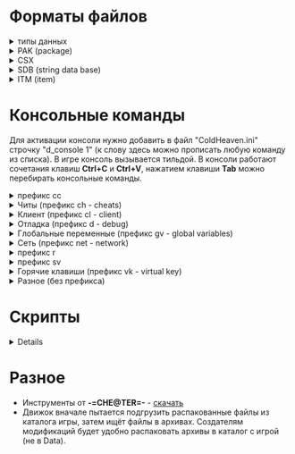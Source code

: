 <h1>Форматы файлов</h1>

<details><summary>типы данных</summary>
<h3>string</h3>
Все строковые значения представлены этим типом. В файлах могут встречаться строки нулевой длины.
<table><tr><th>Имя поля<th>тип<th>описание
<tr><td>Len<td>dword<td>Длина строки
<tr><td>Text<td>byte<td>Текст в кодировке win-1251, если поле <b>len</b> равно 0, то поле <b>text</b> отсутствует
</table>
<h3>time</h3>
В этом типе представлено время действия эффектов. Итоговое значение расчитывается по формуле  <b>hi*(hi<2?30:60)+lo</b>.
<table><tr><th>Имя поля<th>тип<th>описание
<tr><td>Hi<td>byte<td>Старший байт
<tr><td>Lo<td>byte<td>Младший байт
</table></details>

<details><summary>PAK (package)</summary>
Файлы с расширением <b>pak</b> - это игровые архивы
<table><tr><th>Имя поля<th>тип<th>описание
<tr><td>Magic<td>qword<td>Должно содержать текст "PAK " и 4 нулевых байта
<tr><td>FileCount<td>dword<td>Количество файлов в архиве
<tr><td>FAT<td>массив структур<td>Файловая таблица. Массив структур
<table><tr><th>Имя поля<th>тип<th>описание
<tr><td>Name<td>string<td>Имя файла
<tr><td>Size<td>dword<td>Размер файла в архиве (сжатый размер)
<tr><td>Offset<td>dword<td>Смещение от начала файла
</table>
</table>
Поле <b>offset</b> указывает на такую структуру
<table><tr><th>Имя поля<th>тип<th>описание
<tr><td>compressed<td>dword<td>Если равно 0 то файл сжат при помощи <b>zlib</b> (следом за этим полем идёт размер несжатых данных и поток <b>zlib</b>)
<tr><td>data<td>-<td>Сжатые либо несжатые данные
</table></details>

<details><summary>CSX</summary>
В файлах с расширением <b>csx</b> хранятся спрайты с палитрой.
<table><tr><th>Имя поля<th>тип<th>описание
<tr><td>ColorCount<td>dword<td>Количество цветов в палитре
<tr><td>TransparentColor<td>dword<td>Прозрачный цвет в формате BGR
<tr><td>Palette<td>dword<td>Плаитра в формате BGR (массив <b>dword</b>, длиной в <b>ColorCount</b> элементов). 
<tr><td>Width<td>dword<td>Ширина изображения
<tr><td>Height<td>dword<td>Высота изображения
<tr><td>Offsets<td>dword<td>Массив смещений строк в массиве <b>CompressedData</b>. В массиве содержится <b>Height+1</b> элементов, последний элемент равен размеру массива <b>CompressedData</b>.
<tr><td>CompressedData<td>-<td>Данные, сжатые по алгоритму <b>RLE</b> (подробности смотри <a href=https://github.com/fersatgit/Goldenland-2-Cold-Heaven/blob/main/XnView%20plugin/Xcsx.dpr>здесь</a>)
</table></details>

<details><summary>SDB (string data base)</summary>
В файлах с расширением <b>sdb</b> хранятся пары значений индекс-строка. Если первые 4 байта не содержат текст "SDB ", то файл зашифрован (к текстовым данным применено исключающее или со значением 0xAA).
<table><tr><th>Имя поля<th>тип<th>описание
<tr><td>Signature<td>dword<td>Должно содержать текст "SDB ", если это не так - поле отсутствует
<tr><td>Data<td>массив структур<td>Содержит пары значений "идентификатор - строка"
<table><tr><th>Имя поля<th>тип<th>описание
<tr><td>Id<td>dword<td>Идентификатор строки
<tr><td>Value<td>string<td>Непосредственно строка. Если поле <b>signature</b> отсутствует в файле, то поле <b>text</b> структуры <b>string</b> поксорено ключом <b>0XAA</b> .
</table></table></details>

<details><summary>ITM (item)</summary>
В файлах с расширением <b>itm</b> хранится итформация о предмете инвентаря. Имя файла - это идентификатор предмета (<b>itemId</b>). 
<table><tr><th>Имя поля<th>тип<th>описание
<tr><td>Magic<td>dword<td>Всегда равно 4
<tr><td>DescriptionID<td>dword<td>Идентификатор строки описания (хранится в файле "sdb\items\descriptions.sdb")
<tr><td>ItemType<td>dword<td>Тип предмета, может содержать одно из значений<ol start=0>
<li>меч
<li>топор
<li>копьё
<li>лук
<li>арбалет
<li>винтовка
<li>посох
<li>дробящее оружие
<li>патроны
<li>болты
<li>стрелы
<li>шлем
<li>кираса
<li>щит
<li>поножи
<li>браслет
<li>амулет
<li>кольцо
<li>деньги
<li>зелье
<li>еда
<li>книга
<li>свиток
<li>кузнечный материал
<li>алхимический ингридиент
<li>квестовый предмет
<li>рецепт
<li>мусор
<li>камень
</ol>
<tr><td>ItemFlags<td>dword<td>Флаги (число слева - это индекс бита)<ol start=0>
<li>двуручный
<li>не известно
<li>установлен на всех экипируемых предметах кроме метательного оружия
<li>неразрушимый
<li>если установлен, то в файле присутствует поле <b>Shell</b>
<li>уникальный
<li>проклятый
<li>не известно
<li>кованый
<li value=30>не известно
<li value=31>не известно
<tr><td>MaxStack<td>dword<td>Максимальное количество предметов в одной ячейке инвентаря
<tr><td>PuppetName<td>string<td>Путь к bmp-файлу для отображения экипируемых предметов на персонаже (в окне инвентаря). Для неэкипируемых предметов это строка нулевой длины.
<tr><td>IconName<td>string<td>Путь к bmp-файлу иконки инвентаря. В игре присутствуют предметы для NPC без иконок, в этом случае это строка нудевой длины.
<tr><td>-<td>qword<td>Назначение поля не известно, может содержать 0 или 1
<tr><td>Price<td>dword<td>Базовая цена предмета
<tr><td>Weight<td>dword<td>Вес предмета, умноженый на 10
<tr><td>-<td>qword<td>Назначение поля не известно. Значения кореллируют с типом материала.
<tr><td>-<td rowspan=5>dword<td rowspan=5>Назначение этих полей не известно.
<tr><td>-
<tr><td>-
<tr><td>-
<tr><td>-
<tr><td>Material<td>dword<td>Индекс строки с названием материала (хранится в файле "sdb\items\materials.sdb"). Если равно -1, то считается, что материал не задан.
<tr><td>Shell<td>string<td>Идентификатор снаряда для отображения при стрельбе/метании соответствует имени mdf-файла в каталоге <b>magic</b>. Это поле присутствует только при установленном флаге в <b>ItemFlags</b>.
<tr><td>Level<td>dword<td>Требование к уровню
<tr><td>Strenght<td>dword<td>Требование к силе
<tr><td>Wisdom<td>dword<td>Требование к мудрости
<tr><td>Endurance<td>dword<td>Требование к выносливости
<tr><td>Intelligence<td>dword<td>Требование к интеллекту
<tr><td>Perception<td>dword<td>Требование к восприятию
<tr><td>Agility<td>dword<td>Требование к ловкости
<tr><td>Damage<td>структура<td>Это поле присутствует только для оружия или доспехов и содержит следующую структуру:
<table><tr><th>Имя поля<th>тип<th>описание
<tr><td>CrushMin<td>dword<td rowspan=2>Диапазон дробящего повреждения или защиты от дробящих повреждений
<tr><td>CrushMax<td>dword
<tr><td>HackMin<td>dword<td rowspan=2>Диапазон рубящего повреждения или защиты от рубящих повреждений
<tr><td>HackMax<td>dword
<tr><td>SlashMin<td>dword<td rowspan=2>Диапазон колющего повреждения или защиты от колющих повреждений
<tr><td>SlashMax<td>dword
</table>
<tr><td>Spell<td>структура<td>Это поле присутствует только для посохов,книг или рецептов и содержит следующую структуру:
<table><tr><th>Имя поля<th>тип<th>описание
<tr><td>SpellId<td>dword<td>Идентификатор заклинания (имя заклинания хранится в файле "sdb\magic\magiclitnames.sdb")
<tr><td>-<td>dword<td>Всегда равно 0
</table>
<tr><td>Charge<td>dword<td>Это поле присутствует только для посохов и содержит количество зарядов
<tr><td>Healing<td>структура<td>Это поле присутствует только для еды или зелий и содержит следующую структуру:
<table><tr><th>Имя поля<th>тип<th>описание
<tr><td>Health<td>dword<td>Модификатор здоровья
<tr><td>Mana<td>dword<td>Модификатор маны
</table>
<tr><td>Receipe<td>структура<td>Это поле присутствует только для рецептов и содержит следующую структуру (идетификатор предмета - это имя соответсвующего itm-файла):
<table><tr><th>Имя поля<th>тип<th>описание
<tr><td>ItemId1<td>dword<td>Идентификатор первого предмета для комбинации
<tr><td>ItemId2<td>dword<td>Идентификатор второго предмета для комбинации
<tr><td>ResultItemId<td>dword<td>Идентификатор предмета, который получится в результате
</table>
<tr><td>DamageType<td>dword<td>Это поле присутствует только для стрел, болтов или патронов и содержит набор флагов, определяющих тип повреждения (число слева - это индекс бита)<ol start=0>
<li>Дробящее
<li>Рубящее
<li>Колющее
<tr><td>EffectsCount<td>dword<td>Количество эффектов (длина последующего массива), если эффектов нет, то это поле равно 0. Экспериментально установлено, что игра не воспринимает больше 20 эффектов на одном предмете.
<tr><td>Effects<td>массив структур<td>Эффекты, накладываемые предметом описываются такой структурой:
<table><tr><th>Имя поля<th>тип<th>описание
<tr><td>Type<td>dword<td>Тип эффекта (описание типов хранится в файле "scripts\item_class_specials\init.scr"). Может принимать одно из следующих значений:<ol start=0>
<li>повреждение ядом
<li>повреждение холодом
<li>повреждение огнём
<li>сопротивление яду
<li>сопротивление холоду
<li>сопротивление огню
<li>сила
<li>телосложение
<li>внимание
<li>ловкость
<li>интелект
<li>мудрость
<li>удача
<li>сопротивляемость магии богов
<li>сопротивляемость магии стихий
<li>сопротивляемость магии света
<li>сопротивляемость магии тьмы
<li>сопротивляемость магии теней
<li>сопротивляемость магии природы
<li>сопротивляемость рубящим повреждениям
<li>сопротивляемость дробящим повреждениям
<li>сопротивляемость колющим повреждениям
<li>максимальное количество здоровья
<li>максимальное количество энергии
<li>инициатива
<li>скорость восстановления здоровья
<li>скорость восстановления энергии
<li>очки действия
<li>слава
<li>класс брони
<li>переносимый вес
<li>воровство жизни
<li>воровство энергии
<li>рубящие повреждения
<li>дробящие повреждения
<li>колющие повреждения
<li>повреждения магией богов
<li>повреждения магией стихий
<li>повреждения магией света
<li>повреждения магией тьмы
<li>повреждения магией теней
<li>повреждения магией природы
<li>иммунитет к магии богов
<li>иммунитет к магии стихий
<li>иммунитет к магии света
<li>иммунитет к магии тьмы
<li>иммунитет к магии теней
<li>иммунитет к магии природы
<li>здоровье
<li>энергия
<li>точность
<li>Шанс на критический удар
<li>Повреждения при критическом ударе
<li>Шанс на критический промах
<li>Разговорчивость
<li>Осторожность
<li>Меткость выстрела
<li>Стрелковые повреждения
<li>Призыв привидения
<li>Один безопасный переход по карте
<li>Призыв горного демона
<li>Призыв крылатого демона
<li>Снятие всех заклинаний, наложенных на цель
<li>Невозможность использования заклинаний целью
<li>Призыв виолии
<tr><td>Amount<td>dword<td>Сила эффекта. В зависимости от установленных флагов может интерпретироваться как непосредственное значение либо как значение в процентах.
<tr><td>Flags<td>dword<td>Флаги (число слева - это индекс бита)<ol start=0>
<li>Эффект действует постоянно
<li>Эффект действует только днём
<li>Эффект действует только ночью
<li value=4>Поле <b>Duration</b> содержит действительное значение
<li>Поле <b>Delay</b> содержит действительное значение
<li>Поле <b>Delay</b> содержит действительное значение
<li>Поле <b>Amount</b> содержит непосредственное значение
<li>Поле <b>Amount</b> содержит значение в процентах
<li>Предназначение не известно. Этот флаг встречается на эффектах в предметах для NPC
<tr><td>Duration<td>time<td>Время действия эффекта в ходах (смотри описание типа time) 
<tr><td>Delay<td>time<td>Задержка действия эффекта в ходах (смотри описание типа time)
</table></table></details>

<h1>Консольные команды</h1>
Для активации консоли нужно добавить в файл "ColdHeaven.ini" строчку "d_console 1" (к слову здесь можно прописать любую команду из списка). В игре консоль вызывается тильдой. В консоли работают сочетания клавиш <b>Ctrl+C</b> и <b>Ctrl+V</b>, нажатием клавиши <b>Tab</b> можно перебирать консольные команды.<p>

<details><summary>префикс cс</summary><table><ul>
<tr><th>Команда<th>Параметры<th>Описание
<tr><td>cc_default<td>
<tr><td>cc_unique_or_quest<td>
<tr><td>cc_magical<td>
<tr><td>cc_common<td>
<tr><td>cc_cursed<td>
<tr><td>cc_not_enough<td>
<tr><td>cc_pars_std<td>
<tr><td>cc_pars_not_enough<td>
<tr><td>cc_special<td>
<tr><td>cc_description<td>
</table></ul></details>


<details><summary>Читы (префикс ch - cheats)</summary><ul><table>
Для того, чтобы активировать команды из этого списка, нужно использовать команду "sv_cheats 1".<p>
<tr><th>Команда<th>Параметры<th>Описание
<tr><td>ch_add_exp<td>количество опыта<td>Добавить указанное количество опыта главному герою.
<tr><td>ch_all_skill<td>-<td>Установить значиние всех навыков в максимум, заданый командой <b>ch_max_skill_value</b>.
<tr><td>ch_finish_game<td>-<td>Завершить игру.
<tr><td>ch_give<td>&ltItemId&gt &ltколичество&gt<td>Добавить указаное количество предметов в инвентарь. <b>ItemID</b> можно посмотреть в <a href=https://github.com/fersatgit/Goldenland-2-Cold-Heaven/blob/main/%D0%A1%D0%BF%D0%B8%D1%81%D0%BE%D0%BA%20%D0%BF%D1%80%D0%B5%D0%B4%D0%BC%D0%B5%D1%82%D0%BE%D0%B2.xls>списке предметов</a>.
<tr><td>ch_god<td>1 или 0<td>Включить или выключить бесммертие главного героя.
<tr><td>ch_KrepkajaSpina<td>1 или 0<td>При активации вес предметов инвентаря не учитывается (главный герой не может быть перегружен).
<tr><td>ch_max_skill_value<td>Макксимальное значение навыков<td>Задаёт предел развития навыков.
<tr><td>ch_max_primary_value<td>Макксимальное значение характеристик<td>Задаёт предел развития характеристик.
<tr><td>ch_money<td>-<td>Отображает текущее количество денег у главного героя.
<tr><td>ch_skip_random_meet<td><td>
<tr><td>ch_ZorkijGlaz<td><td>
</table></ul></details>


<details><summary>Клиент (префикс cl - client)</summary><ul><table>
<tr><th>Команда<th>Параметры<th>Описание
<tr><td>cl_bpd<td>1 или 0<td>Bytes per datagram
<tr><td>cl_bpd_limit_to_show<td><td>
<tr><td>cl_bpf<td>1 или 0<td>Bytes per frame
<tr><td>cl_bpf_limit_to_show<td><td>
<tr><td>cl_console_time<td><td>
<tr><td>cl_GXFps<td><td>
<tr><td>cl_mini_console_lines<td><td>
<tr><td>cl_reconnecttime<td><td>
<tr><td>cl_timeout<td><td>
<tr><td>cl_traffic<td><td>
<tr><td>cl_username<td>-<td>Отобразить имя главного героя.
<tr><td>cl_skinname<td><td>
<tr><td>cl_spawn<td><td>
</table></ul></details>


<details><summary>Отладка (префикс d - debug)</summary><ul><table>
<tr><th>Команда<th>Параметры<th>Описание
<tr><td>d_console<td>1 или 0<td>Включить или выключить консоль.
<tr><td>d_up_window<td><td>
<tr><td>d_log_person<td><td>
<tr><td>d_location<td>-<td>Отобразить название текущей локации.
<tr><td>d_test_magic<td><td>
<tr><td>d_info_persons<td>1 или 0<td>Включить или выключить отображение технической информации о персонажах.
<tr><td>d_info_role<td>1 или 0<td>Включить или выключить отображение характеристик персонажей.
<tr><td>d_info_items<td>1 или 0<td>Включить или выключить отображение количества предметов на карте.
<tr><td>d_info_world<td>1 или 0<td>Включить или выключить отображение названия карты и коодинат мыши.
<tr><td>d_info_tbsynchr<td><td>
<tr><td>d_info_global_map<td>1 или 0<td>Включить или выключить отображение информации на глобальной карте (id зон и персонажей, вероятность встречи, координаты).
<tr><td>d_info_phrases<td>1 или 0<td>Включить или выключить отображение id фраз в диалогах.
<tr><td>d_go_to_cast<td><td>
<tr><td>d_test<td><td>
<tr><td>d_color<td><td>
<tr><td>d_spritex_holder<td><td>
<tr><td>d_sound_shaders<td><td>
<tr><td>d_user_function<td><td>
<tr><td>d_persons_path<td><td>
<tr><td>d_persons<td><td>
<tr><td>d_triggers<td><td>
<tr><td>d_magic<td><td>
<tr><td>d_net<td><td>
<tr><td>d_history_log<td><td>
<tr><td>d_random_generate<td><td>
<tr><td>d_area_load<td><td>
<tr><td>d_create_dialogs_cache<td><td>
<tr><td>d_minimize_idle<td><td>
<tr><td>d_update_idle<td><td>
<tr><td>d_hooks<td><td>
</table></ul></details>


<details><summary>Глобальные переменные (префикс gv - global variables)</summary><ul><table>
<tr><th>Команда<th>Параметры<th>Описание
<tr><td>gv_addon<td><td>
<tr><td>gv_debug_dialog<td><td>
<tr><td>gv_Title<td>-<td>Отобразить версию игры
<tr><td>gv_double_click_speed<td><td>
<tr><td>gv_mouse_speed<td><td>
<tr><td>gv_MouseAutoRepeatFirstDelay<td><td>
<tr><td>gv_MouseAutoRepeatNextDelay<td><td>
<tr><td>gv_OnHintDelay<td><td>
<tr><td>gv_OnFastHintDelay<td><td>
<tr><td>gv_day_night<td>1 или 0<td>Установить время суток 0 - день, 1 - ночь.
<tr><td>gv_weather<td><td>
<tr><td>gv_Weather_min_delay<td><td>
<tr><td>gv_Weather_max_delay<td><td>
<tr><td>gv_blood<td><td>
<tr><td>gv_cgc_sync<td><td>
<tr><td>gv_item_transaction_timeout<td><td>
<tr><td>gv_item_using_timeout<td><td>
<tr><td>gv_scroll_speed<td><td>
<tr><td>gv_minimap_scroll_speed<td><td>
<tr><td>gv_change_location<td><td>
<tr><td>gv_clip_path_calc<td><td>
<tr><td>gv_loading_jpg<td><td>
<tr><td>gv_in_game<td><td>
<tr><td>gv_is_multiplayer<td><td>
<tr><td>gv_tcpip_ok<td><td>
<tr><td>gv_free_camera<td>1 или 0<td>Включить или выключить привязку камеры к главному герою.
<tr><td>gv_dialog_hacker<td><td>
<tr><td>gv_minimap_alpha<td>от 0.0 до 1.0<td>Установить значение прозрачности миникарты.
<tr><td>gv_minimap_step_scale<td><td>
<tr><td>gv_minimap_show<td>1 или 0<td>Включить или выключить отображение миникарты.
<tr><td>gv_minimap_detail<td><td>
<tr><td>gv_minimap_smooth_scroll<td><td>
<tr><td>gv_seconds_per_turn<td><td>
<tr><td>gv_relax_time_factor<td><td>
<tr><td>gv_SkillPtsPerLevel<td><td>
<tr><td>gv_HeroPtsPerLevel<td><td>
<tr><td>gv_titles_speed<td><td>
<tr><td>gv_disable_scroll<td><td>
<tr><td>gv_gm_step_delay<td>Задержка в миллисекундах<td>Установить задержку между кадрами на глобальной карте.
<tr><td>gv_location_start<td>LocationId<td>Задать стартовую локацию при начале новой игры. Id локации можно подсмотреть в каталоге "levels\single". Эта команда работает только из ini-файла.
<tr><td>gv_items_regenerate_interval<td><td>
<tr><td>gv_gm_scroll_delay<td><td>
<tr><td>gv_random_location<td><td>
<tr><td>gv_pause<td>1 или 0<td>Включить или выключить паузу.
<tr><td>gv_pause_between_turn<td><td>
<tr><td>gv_pause_start_round<td><td>
<tr><td>gv_person_tips<td><td>
<tr><td>gv_status_bar_show_time<td><td>
<tr><td>gv_status_bar_history_depth<td><td>
<tr><td>gv_status_bar_show_history<td><td>
<tr><td>gv_sound_effect_vol<td><td>
<tr><td>gv_sound_speak_vol<td><td>
<tr><td>gv_sound_music_vol<td><td>
<tr><td>gv_sound_eax<td><td>
<tr><td>gv_sound_fading<td><td>
<tr><td>gv_run_always<td>1 или 0<td>Включить или выключить постоянный бег для главного героя.
<tr><td>gv_hints_show<td><td>
<tr><td>gv_anim_speed<td>Положительное число<td>Позволяет замедлить анимацию (чем больше значение параметра тем медленнее анимация).
<tr><td>gv_location_cache<td><td>
<tr><td>gv_meet_offset<td><td>
<tr><td>gv_monster_min_dist<td><td>
<tr><td>gv_monster_max_dist<td><td>
<tr><td>gv_exotic_items_transfer<td><td>
<tr><td>gv_map_walker<td>1 или 0<td>Включить или выключить безопасное путешествие по карте.
<tr><td>gv_skip_logo<td>1 или 0<td>Включить или выключить вступительный видеоролик.
</table></ul></details>


<details><summary>Сеть (префикс net - network)</summary><ul><table>
<tr><th>Команда<th>Параметры<th>Описание
<tr><td>net_hostport<td><td>
<tr><td>net_ip<td><td>
<tr><td>net_stress_delaylocal<td><td>
<tr><td>net_stress<td><td>
</table></ul></details>


<details><summary>префикс r</summary><ul><table>
<tr><th>Команда<th>Параметры<th>Описание
<tr><td>r_resolution<td><td>
<tr><td>r_windowed<td>1 или 0<td>Включить или выключить оконный режим (только из ini-файла).
<tr><td>r_masks_show<td><td>
<tr><td>r_masks_mode<td>1 или 0<td>Включить или выключить полупрозрачность объектов, закрывающих персонажа.
<tr><td>r_baselines_show<td><td>
<tr><td>r_masked_show<td><td>
<tr><td>r_senses_show<td>1 или 0<td>Включить или выключить отображение "чувств" персонажей (видимость и слышимость).
<tr><td>r_senses_limits_show<td>1 или 0<td>Включить или выключить отображение полей зрения и слуха персонажей.
<tr><td>r_person_rect_show<td>1 или 0<td>Включить или выключить прозрачность дляя спрайтов персонажей.
<tr><td>r_shadow_rect_show<td>1 или 0<td>Включить или выключить прозрачность дляя спрайтов теней.
<tr><td>r_noway_show<td><td>
<tr><td>r_noview_show<td><td>
<tr><td>r_triggers_show<td><td>
<tr><td>r_gamma<td><td>
<tr><td>r_antialiasing<td><td>
<tr><td>r_max_texture_width<td><td>
<tr><td>r_fps_show<td>1 или 0<td>Включить или выключить отображение FPS.
</table></ul></details>


<details><summary>префикс sv</summary><ul><table>
<tr><th>Команда<th>Параметры<th>Описание
<tr><td>sv_hostname<td><td>
<tr><td>sv_cheats<td>1 или 0<td>Включить или выключить команды с префиксом "ch_".
<tr><td>sv_demo<td><td>
<tr><td>sv_start_rec_demo<td><td>
<tr><td>sv_game_speed<td><td>
<tr><td>sv_fps<td>кадры в секунду<td>Установить FPS для анимаций.
<tr><td>sv_localhost<td><td>
<tr><td>sv_maxclients<td><td>
<tr><td>sv_dedicated<td><td>
<tr><td>sv_multiplayer<td><td>
</table></ul></details>


<details><summary>Горячие клавиши (префикс vk - virtual key)</summary><ul>
Эти команды позволяют назначить клавишу какому-либо действию. В качестве параметра принимаются константы с префиксом DIK<p>
<details><summary>Список констант</summary><ul><table>
<tr><th>Константа<th>Значение
<tr><td>DIK_ESCAPE<td>1
<tr><td>DIK_1<td>2
<tr><td>DIK_2<td>3
<tr><td>DIK_3<td>4
<tr><td>DIK_4<td>5
<tr><td>DIK_5<td>6
<tr><td>DIK_6<td>7
<tr><td>DIK_7<td>8
<tr><td>DIK_8<td>9
<tr><td>DIK_9<td>0Ah
<tr><td>DIK_0<td>0Bh
<tr><td>DIK_MINUS<td>0Ch
<tr><td>DIK_EQUALS<td>0Dh
<tr><td>DIK_BACK<td>0Eh
<tr><td>DIK_TAB<td>0Fh
<tr><td>DIK_Q<td>10h
<tr><td>DIK_W<td>11h
<tr><td>DIK_E<td>12h
<tr><td>DIK_R<td>13h
<tr><td>DIK_T<td>14h
<tr><td>DIK_Y<td>15h
<tr><td>DIK_U<td>16h
<tr><td>DIK_I<td>17h
<tr><td>DIK_O<td>18h
<tr><td>DIK_P<td>19h
<tr><td>DIK_LBRACKET<td>1Ah
<tr><td>DIK_RBRACKET<td>1Bh
<tr><td>DIK_RETURN<td>1Ch
<tr><td>DIK_LCONTROL<td>1Dh
<tr><td>DIK_A<td>1Eh
<tr><td>DIK_S<td>1Fh
<tr><td>DIK_D<td>20h
<tr><td>DIK_F<td>21h
<tr><td>DIK_G<td>22h
<tr><td>DIK_H<td>23h
<tr><td>DIK_J<td>24h
<tr><td>DIK_K<td>25h
<tr><td>DIK_L<td>26h
<tr><td>DIK_SEMICOLON<td>27h
<tr><td>DIK_APOSTROPHE<td>28h
<tr><td>DIK_GRAVE<td>29h
<tr><td>DIK_LSHIFT<td>2Ah
<tr><td>DIK_BACKSLASH<td>2Bh
<tr><td>DIK_Z<td>2Ch
<tr><td>DIK_X<td>2Dh
<tr><td>DIK_C<td>2Eh
<tr><td>DIK_V<td>2Fh
<tr><td>DIK_B<td>30h
<tr><td>DIK_N<td>31h
<tr><td>DIK_M<td>32h
<tr><td>DIK_COMMA<td>33h
<tr><td>DIK_PERIOD<td>34h
<tr><td>DIK_SLASH<td>35h
<tr><td>DIK_RSHIFT<td>36h
<tr><td>DIK_MULTIPLY<td>37h
<tr><td>DIK_LMENU<td>38h
<tr><td>DIK_SPACE<td>39h
<tr><td>DIK_CAPITAL<td>3Ah
<tr><td>DIK_F1<td>3Bh
<tr><td>DIK_F2<td>3Ch
<tr><td>DIK_F3<td>3Dh
<tr><td>DIK_F4<td>3Eh
<tr><td>DIK_F5<td>3Fh
<tr><td>DIK_F6<td>40h
<tr><td>DIK_F7<td>41h
<tr><td>DIK_F8<td>42h
<tr><td>DIK_F9<td>43h
<tr><td>DIK_F10<td>44h
<tr><td>DIK_SCROLL<td>46h
<tr><td>DIK_NUMPAD7<td>47h
<tr><td>DIK_NUMPAD8<td>48h
<tr><td>DIK_NUMPAD9<td>49h
<tr><td>DIK_SUBTRACT<td>4Ah
<tr><td>DIK_NUMPAD4<td>4Bh
<tr><td>DIK_NUMPAD5<td>4Ch
<tr><td>DIK_NUMPAD6<td>4Dh
<tr><td>DIK_ADD<td>4Eh
<tr><td>DIK_NUMPAD1<td>4Fh
<tr><td>DIK_NUMPAD2<td>50h
<tr><td>DIK_NUMPAD3<td>51h
<tr><td>DIK_NUMPAD0<td>52h
<tr><td>DIK_DECIMAL<td>53h
<tr><td>DIK_OEM_102<td>56h
<tr><td>DIK_F11<td>57h
<tr><td>DIK_F12<td>58h
<tr><td>DIK_F13<td>64h
<tr><td>DIK_F14<td>65h
<tr><td>DIK_F15<td>66h
<tr><td>DIK_KANA<td>70h
<tr><td>DIK_ABNT_C1<td>73h
<tr><td>DIK_CONVERT<td>79h
<tr><td>DIK_NOCONVERT<td>7Bh
<tr><td>DIK_YEN<td>7Dh
<tr><td>DIK_ABNT_C2<td>7Eh
<tr><td>DIK_NUMPADEQUALS<td>8Dh
<tr><td>DIK_PREVTRACK<td>90h
<tr><td>DIK_AT<td>91h
<tr><td>DIK_COLON<td>92h
<tr><td>DIK_UNDERLINE<td>93h
<tr><td>DIK_KANJI<td>94h
<tr><td>DIK_STOP<td>95h
<tr><td>DIK_AX<td>96h
<tr><td>DIK_UNLABELED<td>97h
<tr><td>DIK_NEXTTRACK<td>99h
<tr><td>DIK_NUMPADENTER<td>9Ch
<tr><td>DIK_RCONTROL<td>9Dh
<tr><td>DIK_MUTE<td>0A0h
<tr><td>DIK_CALCULATOR<td>0A1h
<tr><td>DIK_PLAYPAUSE<td>0A2h
<tr><td>DIK_MEDIASTOP<td>0A4h
<tr><td>DIK_VOLUMEDOWN<td>0AEh
<tr><td>DIK_VOLUMEUP<td>0B0h
<tr><td>DIK_WEBHOME<td>0B2h
<tr><td>DIK_NUMPADCOMMA<td>0B3h
<tr><td>DIK_DIVIDE<td>0B5h
<tr><td>DIK_SYSRQ<td>0B7h
<tr><td>DIK_RMENU<td>0B8h
<tr><td>DIK_PAUSE<td>0C5h
<tr><td>DIK_HOME<td>0C7h
<tr><td>DIK_UP<td>0C8h
<tr><td>DIK_PRIOR<td>0C9h
<tr><td>DIK_SYSRQ<td>0B7h
<tr><td>DIK_LEFT<td>0CBh
<tr><td>DIK_RIGHT<td>0CDh
<tr><td>DIK_END<td>0CFh
<tr><td>DIK_DOWN<td>0D0h
<tr><td>DIK_NEXT<td>0D1h
<tr><td>DIK_INSERT<td>0D2h
<tr><td>DIK_DELETE<td>0D3h
<tr><td>DIK_LWIN<td>0DBh
<tr><td>DIK_RWIN<td>0DCh
<tr><td>DIK_APPS<td>0DDh
<tr><td>DIK_POWER<td>0DEh
<tr><td>DIK_SLEEP<td>0DFh
<tr><td>DIK_WAKE<td>0E3h
<tr><td>DIK_WEBSEARCH<td>0E5h
<tr><td>DIK_WEBFAVORITES<td>0E6h
<tr><td>DIK_WEBREFRESH<td>0E7h
<tr><td>DIK_WEBSTOP<td>0E8h
<tr><td>DIK_WEBFORWARD<td>0E9h
<tr><td>DIK_WEBBACK<td>0EAh
<tr><td>DIK_MYCOMPUTER<td>0EBh
<tr><td>DIK_MAIL<td>0ECh
<tr><td>DIK_MEDIASELECT<td>0EDh
</table></ul></details><p><table>
<tr><th>Команда<th>Описание
<tr><td>vk_screenshot<td>Сделать снимок экрана
<tr><td>vk_player_info<td>Отобразить статистику персонажа аля Counter-Strike
<tr><td>vk_spawn_player<td>
<tr><td>vk_magic_test<td>Отобразить окно отладки заклинаний
<tr><td>vk_location_test<td>
<tr><td>vk_minimap_increase<td>Увеличить видимый размер миникарты
<tr><td>vk_minimap_decrease<td>Уменьшить видимый размер миникарты
<tr><td>vk_minimap_show<td>Переключение видимости миникарты
<tr><td>vk_free_camera<td>Привязка камеры к главному герою
<tr><td>vk_menu_toggle<td>Отобразить меню
<tr><td>vk_quick_save<td>Быстрое сохранение
<tr><td>vk_quick_load<td>Быстрая загрузка
<tr><td>vk_speed_up<td>
<tr><td>vk_speed_down<td>
<tr><td>vk_skip_turn<td>Пропустить ход
<tr><td>vk_dlghot_1<td rowspan=10>Варианты ответов в диалогах/использование горячих слотов
<tr><td>vk_dlghot_2
<tr><td>vk_dlghot_3
<tr><td>vk_dlghot_4
<tr><td>vk_dlghot_5
<tr><td>vk_dlghot_6
<tr><td>vk_dlghot_7
<tr><td>vk_dlghot_8
<tr><td>vk_dlghot_9
<tr><td>vk_dlghot_0
<tr><td>vk_left_arrow<td rowspan=4>Прокрутка (скролинг)
<tr><td>vk_right_arrow
<tr><td>vk_up_arrow
<tr><td>vk_down_arrow
<tr><td>vk_lshift<td>
<tr><td>vk_rshift<td>
<tr><td>vk_relaxation<td>Активировать режим отдыха
<tr><td>vk_inventory_show<td>Открыть инвентарь
<tr><td>vk_globalmap_show<td>Открыть глобальную карту
<tr><td>vk_magicbook_show<td>Открыть книгу заклинаний
<tr><td>vk_diary_show<td>Показать дневник
<tr><td>vk_stealing<td>Кража
<tr><td>vk_smith<td>Кузнечное дело
<tr><td>vk_alchemy<td>Алхимия
<tr><td>vk_repairing<td>Починка
<tr><td>vk_staff_charging<td>Зарядка посоха
<tr><td>vk_weapon_toggle<td>Смена текущего оружия
<tr><td>vk_attacktype_toggle<td>Сменить режим атаки
<tr><td>vk_reload_weapon<td>Перезарядить оружие
<tr><td>vk_staff_current_spell<td>Текущее заклинание - посох
<tr><td>vk_magicbook_current_spell<td>Текущее заклинание - из магической книги
<tr><td>vk_activale_aimed_hits<td>Прицельная атака
<tr><td>vk_panel_toggle<td>Отобразить или спрятать нижнюю панель интерфейса
<tr><td>vk_flash_objects<td>Подсветка объектов
<tr><td>vk_flash_objects_alt<td>Подсветка объектов
</table></ul></details>


<details><summary>Разное (без префикса)</summary><ul><table>
<tr><th>Команда<th>Параметры<th>Описание
<tr><td>add_ally<td>-<td>
<tr><td>add_person<td>-<td>
<tr><td>ai_see<td><td>
<tr><td>ai_think<td><td>
<tr><td>ap_set_route<td>-<td>
<tr><td>attach_to_person<td>-<td>
<tr><td>cache_all_dialogs<td>-<td>
<tr><td>connect<td><td>
<tr><td>del_person<td>PersonId<td>Удалить персонажа. <b>PersonId</b> можно узнать командой <b>d_info_persons</b>.
<tr><td>disconnect<td><td>
<tr><td>distance_attack<td>-<td>
<tr><td>exit<td>-<td>Выход из игры
<tr><td>fire_start<td>-<td>
<tr><td>fire_stop<td>-<td>
<tr><td>game_save<td>номер слота<td>Сохраняет игру в указаном слоте.
<tr><td>kill_person<td>PersonId<td>Убить персонажа. <b>PersonId</b> можно узнать командой <b>d_info_persons</b>.
<tr><td>restart<td><td>
<tr><td>set_tb_mode<td>-<td>Включить пошаговый режим.
<tr><td>set_speed<td>модификатор задержки<td>Устанавливает модификатор задержки между кадрами анимации (вещественное число). Значение -1 полностью убирает задержку (максимальная скорость анимации), -0.5 ускоряет анимацию в 2 раза, 1 замедляет анимацию в 2 раза и т.д.
<tr><td>transition<td>LocationId<td>Переместить главного героя на указанную локацию. Id локации можно подсмотреть в каталоге "levels\single".
<tr><td>use_all_magic<td>-<td>Добавить все заклинания в книгу заклинаний.
<tr><td>zombie_time<td><td>
</table></ul></details>


<h1>Скрипты</h1>
<details><ul><table>
<tr><th>Команда<th>Параметры<th>Описание
<tr><td>D_Say
<tr><td>D_CloseDialog
<tr><td>D_Answer
<tr><td>D_PlaySound
<tr><td>Exit
<tr><td>Signal
<tr><td>Console
<tr><td>Cmd
<tr><td>LE_CastEffect
<tr><td>LE_DelEffect
<tr><td>LE_CastMagic
<tr><td>WD_LoadArea
<tr><td>WD_TitlesAndLoadArea
<tr><td>C_TitlesAndFINISHED
<tr><td>WD_SetCellsGroupFlag
<tr><td>RS_SetTribesRelation
<tr><td>RS_GetTribesRelation
<tr><td>RS_StartDialog
<tr><td>WD_SetVisible
<tr><td>C_FINISHED
<tr><td>RS_TestPersonHasItem
<tr><td>RS_PersonTransferItemI
<tr><td>RS_GetItemCountI
<tr><td>RS_PersonTransferAllItemsI
<tr><td>RS_GetMoney
<tr><td>RS_PersonAddItemToTrade
<tr><td>RS_PersonRemoveItemToTrade
<tr><td>RS_PersonAddItem
<tr><td>RS_PersonRemoveItem
<tr><td>RS_GetPersonParameterI
<tr><td>RS_SetPersonParameterI
<tr><td>RS_GetPersonSkillI
<tr><td>RS_AddPerson_1
<tr><td>RS_AddPerson_2
<tr><td>RS_AddExp
<tr><td>RS_IsPersonExistsI
<tr><td>RS_DelPerson
<tr><td>RS_AddToHeroPartyName
<tr><td>RS_RemoveFromHeroPartyName
<tr><td>RS_TestHeroHasPartyName
<tr><td>RS_AllyCmd
<tr><td>RS_ShowMessage
<tr><td>RS_QuestComplete
<tr><td>RS_StageEnable
<tr><td>RS_QuestEnable
<tr><td>RS_StorylineQuestEnable
<tr><td>RS_StageComplete
<tr><td>RS_GetDayOrNight
<tr><td>RS_EnableTrigger
<tr><td>RS_GetRandMinMaxI
<tr><td>RS_GetCurrentTimeOfDayI
<tr><td>RS_GetDaysFromBeginningI
<tr><td>RS_SetEvent
<tr><td>RS_GetEvent
<tr><td>RS_ClearEvent
<tr><td>RS_AddTime
<tr><td>RS_GetDialogEnabled
<tr><td>RS_SetWeather
<tr><td>RS_SetSpecialPerk
<tr><td>RS_PassToTradePanel
<tr><td>RS_SetUndeadState
<tr><td>RS_SetLocationAccess
<tr><td>RS_GlobalMap
<tr><td>RS_SetInjured
<tr><td>RS_SetDoorState
</table></ul></details>


<h1>Разное</h1><ul>
<li>Инструменты от <b>-=CHE@TER=-</b> - <a href=http://www.ctpax-x.org/?goto=files&down=136>скачать</a>
<li>Движок вначале пытается подгрузить распакованные файлы из каталога игры, затем ищёт файлы в архивах. Создателям модификаций будет удобно распаковать архивы в каталог с игрой (не в Data).

